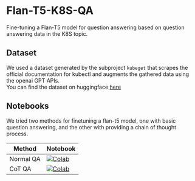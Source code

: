 # Flan-T5-K8S-QA
Fine-tuning a Flan-T5 model for question answering based on question answering data in the K8S topic.

## Dataset
We used a dataset generated by the subproject `kubeget` that scrapes the official documentation for kubectl and augments the gathered data using the openai GPT APIs.  
You can find the dataset on huggingface [here](https://huggingface.co/datasets/ComponentSoft/k8s-kubectl)

## Notebooks
We tried two methods for finetuning a flan-t5 model, one with basic question answering, and the other with providing a chain of thought process.  




| Method          | Notebook                                       |
| --------------- | ---------------------------------------------- |
| Normal QA     | [![Colab](https://colab.research.google.com/assets/colab-badge.svg)](https://colab.research.google.com/github/tmskss/Flan-T5-K8S-QA/blob/main/notebooks/flan_t5_k8s.ipynb) |
| CoT QA  |[![Colab](https://colab.research.google.com/assets/colab-badge.svg)](https://colab.research.google.com/github/tmskss/Flan-T5-K8S-QA/blob/main/notebooks/flan_t5_k8s_cot.ipynb) |
